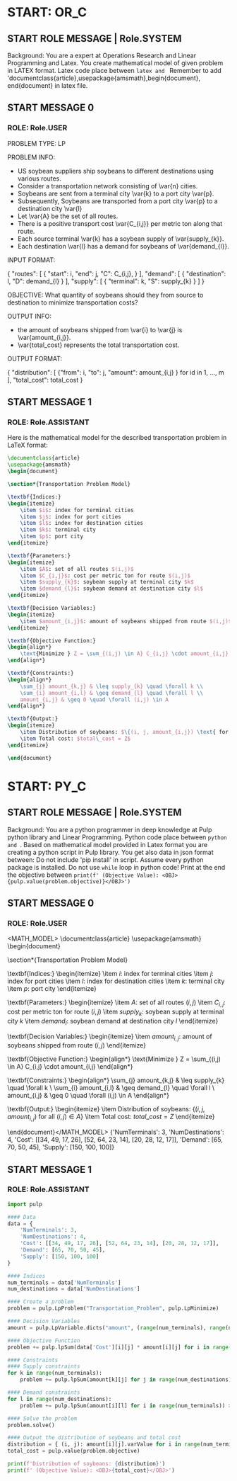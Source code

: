 # START: OR_C 
## START ROLE MESSAGE | Role.SYSTEM 
Background: You are a expert at Operations Research and Linear Programming and Latex. You create mathematical model of given problem in LATEX format. Latex code place between ```latex and ``` Remember to add 'documentclass{article},usepackage{amsmath},begin{document}, end{document} in latex file. 
## START MESSAGE 0 
### ROLE: Role.USER
<DESCRIPTION>
PROBLEM TYPE: LP

PROBLEM INFO:

- US soybean suppliers ship soybeans to different destinations using various routes.
- Consider a transportation network consisting of \var{n} cities.
- Soybeans are sent from a terminal city \var{k} to a port city \var{p}.
- Subsequently, Soybeans are transported from a port city \var{p} to a destination city \var{l}
- Let \var{A} be the set of all routes. 
- There is a positive transport cost \var{C_{i,j}} per metric ton along that route.
- Each source terminal \var{k} has a soybean supply of \var{supply_{k}}. 
- Each destination \var{l} has a demand for soybeans of \var{demand_{l}}.

INPUT FORMAT: 

{
    "routes": [
       {
        "start": i,
        "end": j,
        "C": C_{i,j},
       }
    ],
    "demand": [
        {
            "destination": l,
            "D": demand_{l}
        }
    ],
    "supply": [
        {
            "terminal": k,
            "S": supply_{k}
        }
    ]
}

OBJECTIVE: What quantity of soybeans should they from source to destination to minimize transportation costs?

OUTPUT INFO:

- the amount of soybeans shipped from \var{i} to \var{j} is \var{amount_{i,j}}.
- \var{total_cost} represents the total transportation cost.

OUTPUT FORMAT:

{
    "distribution": [
        {"from": i,
         "to": j,
         "amount": amount_{i,j}
        }
        for id in 1, ..., m
    ],
    "total_cost": total_cost
}


</DESCRIPTION>


## START MESSAGE 1 
### ROLE: Role.ASSISTANT
Here is the mathematical model for the described transportation problem in LaTeX format:

```latex
\documentclass{article}
\usepackage{amsmath}
\begin{document}

\section*{Transportation Problem Model}

\textbf{Indices:}
\begin{itemize}
    \item $i$: index for terminal cities
    \item $j$: index for port cities
    \item $l$: index for destination cities
    \item $k$: terminal city
    \item $p$: port city
\end{itemize}

\textbf{Parameters:}
\begin{itemize}
    \item $A$: set of all routes $(i,j)$
    \item $C_{i,j}$: cost per metric ton for route $(i,j)$
    \item $supply_{k}$: soybean supply at terminal city $k$
    \item $demand_{l}$: soybean demand at destination city $l$
\end{itemize}

\textbf{Decision Variables:}
\begin{itemize}
    \item $amount_{i,j}$: amount of soybeans shipped from route $(i,j)$
\end{itemize}

\textbf{Objective Function:}
\begin{align*}
    \text{Minimize } Z = \sum_{(i,j) \in A} C_{i,j} \cdot amount_{i,j}
\end{align*}

\textbf{Constraints:}
\begin{align*}
    \sum_{j} amount_{k,j} & \leq supply_{k} \quad \forall k \\
    \sum_{i} amount_{i,l} & \geq demand_{l} \quad \forall l \\
    amount_{i,j} & \geq 0 \quad \forall (i,j) \in A
\end{align*}

\textbf{Output:}
\begin{itemize}
    \item Distribution of soybeans: $\{(i, j, amount_{i,j}) \text{ for all } (i,j) \in A\}$
    \item Total cost: $total\_cost = Z$
\end{itemize}

\end{document}
```

# START: PY_C 
## START ROLE MESSAGE | Role.SYSTEM 
Background: You are a python programmer in deep knowledge at Pulp python library and Linear Programming. Python code place between ```python and ```. Based on mathematical model provided in Latex format you are creating a python script in Pulp library. You get also data in json format between: <DATA></DATA> Do not include 'pip install' in script. Assume every python package is installed. Do not use `while` loop in python code! Print at the end the objective between <OBJ></OBJ> `print(f' (Objective Value): <OBJ>{pulp.value(problem.objective)}</OBJ>')` 
## START MESSAGE 0 
### ROLE: Role.USER
<MATH_MODEL>
\documentclass{article}
\usepackage{amsmath}
\begin{document}

\section*{Transportation Problem Model}

\textbf{Indices:}
\begin{itemize}
    \item $i$: index for terminal cities
    \item $j$: index for port cities
    \item $l$: index for destination cities
    \item $k$: terminal city
    \item $p$: port city
\end{itemize}

\textbf{Parameters:}
\begin{itemize}
    \item $A$: set of all routes $(i,j)$
    \item $C_{i,j}$: cost per metric ton for route $(i,j)$
    \item $supply_{k}$: soybean supply at terminal city $k$
    \item $demand_{l}$: soybean demand at destination city $l$
\end{itemize}

\textbf{Decision Variables:}
\begin{itemize}
    \item $amount_{i,j}$: amount of soybeans shipped from route $(i,j)$
\end{itemize}

\textbf{Objective Function:}
\begin{align*}
    \text{Minimize } Z = \sum_{(i,j) \in A} C_{i,j} \cdot amount_{i,j}
\end{align*}

\textbf{Constraints:}
\begin{align*}
    \sum_{j} amount_{k,j} & \leq supply_{k} \quad \forall k \\
    \sum_{i} amount_{i,l} & \geq demand_{l} \quad \forall l \\
    amount_{i,j} & \geq 0 \quad \forall (i,j) \in A
\end{align*}

\textbf{Output:}
\begin{itemize}
    \item Distribution of soybeans: $\{(i, j, amount_{i,j}) \text{ for all } (i,j) \in A\}$
    \item Total cost: $total\_cost = Z$
\end{itemize}

\end{document}</MATH_MODEL>
<DATA>
{'NumTerminals': 3, 'NumDestinations': 4, 'Cost': [[34, 49, 17, 26], [52, 64, 23, 14], [20, 28, 12, 17]], 'Demand': [65, 70, 50, 45], 'Supply': [150, 100, 100]}</DATA>


## START MESSAGE 1 
### ROLE: Role.ASSISTANT
```python
import pulp

#### Data
data = {
    'NumTerminals': 3,
    'NumDestinations': 4,
    'Cost': [[34, 49, 17, 26], [52, 64, 23, 14], [20, 28, 12, 17]],
    'Demand': [65, 70, 50, 45],
    'Supply': [150, 100, 100]
}

#### Indices
num_terminals = data['NumTerminals']
num_destinations = data['NumDestinations']

#### Create a problem
problem = pulp.LpProblem("Transportation_Problem", pulp.LpMinimize)

#### Decision Variables
amount = pulp.LpVariable.dicts("amount", (range(num_terminals), range(num_destinations)), lowBound=0)

#### Objective Function
problem += pulp.lpSum(data['Cost'][i][j] * amount[i][j] for i in range(num_terminals) for j in range(num_destinations))

#### Constraints
#### Supply constraints
for k in range(num_terminals):
    problem += pulp.lpSum(amount[k][j] for j in range(num_destinations)) <= data['Supply'][k], f"Supply_Constraint_{k}"

#### Demand constraints
for l in range(num_destinations):
    problem += pulp.lpSum(amount[i][l] for i in range(num_terminals)) >= data['Demand'][l], f"Demand_Constraint_{l}"

#### Solve the problem
problem.solve()

#### Output the distribution of soybeans and total cost
distribution = { (i, j): amount[i][j].varValue for i in range(num_terminals) for j in range(num_destinations)}
total_cost = pulp.value(problem.objective)

print(f'Distribution of soybeans: {distribution}')
print(f' (Objective Value): <OBJ>{total_cost}</OBJ>')
```


